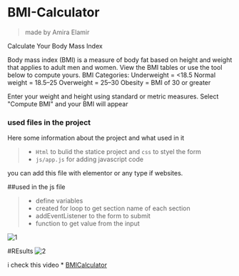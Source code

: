 # BMI-Calculator
> made by Amira Elamir 

Calculate Your Body Mass Index

Body mass index (BMI) is a measure of body fat based on height and weight that applies to adult men and women. View the BMI tables or use the tool below to compute yours.
BMI Categories:
Underweight = <18.5
Normal weight = 18.5–25
Overweight = 25–30
Obesity = BMI of 30 or greater

Enter your weight and height using standard or metric measures.
Select "Compute BMI" and your BMI will appear 

### used files in the project 
Here some information about the project and what used in it
>- `Html` to bulid the statice project and `css` to styel the form
>- `js/app.js` for adding javascript code 

you can add this file with elementor or any type if websites.

##used in the js file 
>- define variables 
>- created for loop to get section name of each section 
>-  addEventListener to the form to submit 
>- function to get value from the input 

![1](https://user-images.githubusercontent.com/56198841/130362983-5fb2bbd2-f0b9-426c-9692-88bfad5e43e1.png)

#REsults 
![2](https://user-images.githubusercontent.com/56198841/130363025-178d37a1-4292-4c7c-9b11-98d79790c8eb.png)


i check this video  * [BMICalculator](https://user-images.githubusercontent.com/56198841/130363377-b39640a1-62a5-4af5-9a38-80bf58668eb9.mp4)

